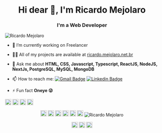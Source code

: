 <h1 align="center">Hi dear 👋, I'm Ricardo Mejolaro</h1>
<h3 align="center">I'm a Web Developer</h3>
<p align="left"> <img src="https://komarev.com/ghpvc/?username=RicardoMejolaro" alt="Ricardo Mejolaro" /> </p>

- 🔭 I’m currently working on Freelancer

- 👨‍💻 All of my projects are available at [ricardo.mejolaro.net.br](https://github.com/RicardoMejolaro)

- 💬 Ask me about **HTML, CSS, Javascript, Typescript, ReactJS, NodeJS, NextJs, PostgreSQL, MySQL, MongoDB**

- 📫 How to reach me:
[![Gmail Badge](https://img.shields.io/badge/-Gmail-c14438?style=flat-square&logo=Gmail&logoColor=white&link=mailto:ricardo.mejolaro@gmail.com)](mailto:ricardo.mejolaro@gmail.com)
[![Linkedin Badge](https://img.shields.io/badge/-LinkedIn-blue?style=flat-square&logo=Linkedin&logoColor=white&link=https://www.linkedin.com/in/ricardo-mejolaro/)](https://www.linkedin.com/in/ricardo-mejolaro/)

- ⚡ Fun fact **Oneye 😜**

<p align="left">
<img src="https://image.flaticon.com/icons/png/128/919/919827.png" alt="html5"  width="20" height="20"/>
<img src="https://www.flaticon.com/free-icon/css_919826" alt="css3"  width="20" height="20"/>
<img src="https://www.flaticon.com/free-icon/javascript_919828" alt="javascript" width="20" height="20"/>
<img src="https://www.flaticon.com/free-icon/nodejs_919825" alt="nodejs" width="20" height="20"/></p><p align="center">
<img src="https://www.flaticon.com/free-icon/physics_1126012" alt="react"  width="20" height="20"/>
<img src="https://www.google.com/search?q=nextjs&sxsrf=ALeKk02s7PAGiR2h3EpRQl7cNV39nd7HpQ:1619033815576&tbm=isch&source=iu&ictx=1&fir=lHCVw3ouOStDtM%252C6o73KimtRxVyHM%252C%252Fg%252F11h4q9rcf3&vet=1&usg=AI4_-kS2054IvWgYmU2WIJq9R5iKaxsaJA&sa=X&ved=2ahUKEwjTpNP7ipDwAhUHEbkGHXN5CpcQ_B16BAgvEAI#imgrc=lHCVw3ouOStDtM" alt="nextjs"  width="20" height="20"/>
<img src="https://www.flaticon.com/free-icon/typescript_919832" alt="typescript"  width="20" height="20"/>
<img src="https://www.flaticon.com/free-icon/mysql_919836" alt="mysql" width="20" height="20"/>  
<img src="https://www.google.com/search?q=postgresql&sxsrf=ALeKk01no73RaE1wZyZ37cxZWV2_wTdG-g:1619034020324&tbm=isch&source=iu&ictx=1&fir=EJC4_vcP9E-qLM%252CXC4BtHSS5RHNGM%252C%252Fm%252F05ynw&vet=1&usg=AI4_-kTtD9_uLj1G5A4deEQ1gkRPY0YO2A&sa=X&ved=2ahUKEwiM86Pdi5DwAhWdq5UCHbOKCmsQ_B16BAg5EAI#imgrc=EJC4_vcP9E-qLM" alt="postgresql" width="20" height="20"/>
<img src="https://www.google.com/search?q=mongodb&sxsrf=ALeKk01VvDyKenMSBjDZRhVaSaKx7z0oMg:1619034099847&tbm=isch&source=iu&ictx=1&fir=-chZaRbPaqHdzM%252CFM-Qv45tZvVt6M%252C%252Fm%252F05z_r2n&vet=1&usg=AI4_-kS9S7aMoKg9OReclv74Dj7fR-PZWA&sa=X&ved=2ahUKEwj3vpmDjJDwAhX8qZUCHZHYC44Q_B16BAgkEAE#imgrc=-chZaRbPaqHdzM" alt="mongodb" width="20" height="20"/> 
<img src="https://github-readme-stats.vercel.app/api?username=RicardoMejolaro&show_icons=true" alt="Ricardo Mejolaro"/> 
</p>

<p align="center">
<a href="https://codepen.io/ricardomejolaro" target="blank"><img align="center" src="https://cdn.jsdelivr.net/npm/simple-icons@3.0.1/icons/codepen.svg" alt="Ricardo Mejolaro" height="20" width="20" /></a>
<a href="https://linkedin.com/in/ricardo-mejolaro" target="blank"><img align="center" src="https://cdn.jsdelivr.net/npm/simple-icons@3.0.1/icons/linkedin.svg" alt="Ricardo Mejolaro" height="20" width="20" /></a>
<a href="https://instagram.com/mejolaro" target="blank"><img align="center" src="https://cdn.jsdelivr.net/npm/simple-icons@3.0.1/icons/instagram.svg" alt="Ricardo Mejolaro" height="20" width="20" /></a>
</p>

